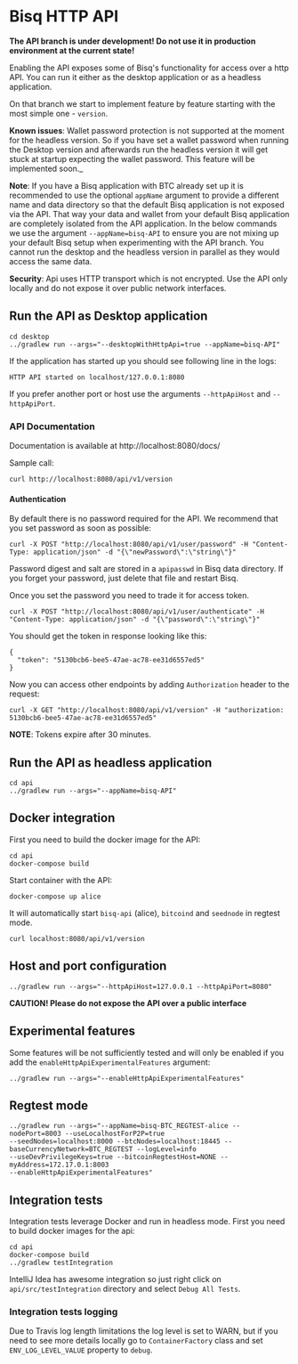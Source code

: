 # Bisq HTTP API

**The API branch is under development! 
Do not use it in production environment at the current state!**

Enabling the API exposes some of Bisq's functionality for access over a http API.
You can run it either as the desktop application or as a headless application.

On that branch we start to implement feature by feature starting with the most simple one - `version`.


**Known issues**: Wallet password protection is not supported at the moment for the headless version. So if you have set 
 a wallet password when running the Desktop version and afterwards run the headless version it will get stuck at startup 
 expecting the wallet password. This feature will be implemented soon._

**Note**: If you have a Bisq application with BTC already set up it is recommended to use the optional `appName` argument to 
provide a different name and data directory so that the default Bisq application is not exposed via the API. That way 
your data and wallet from your default Bisq application are completely isolated from the API application. In the below 
commands we use the argument `--appName=bisq-API` to ensure you are not mixing up your default Bisq setup when 
experimenting with the API branch. You cannot run the desktop and the headless version in parallel as they would access 
the same data.

**Security**: Api uses HTTP transport which is not encrypted. Use the API only locally and do not expose it over 
public network interfaces.

## Run the API as Desktop application

    cd desktop
    ../gradlew run --args="--desktopWithHttpApi=true --appName=bisq-API"
    
If the application has started up you should see following line in the logs:

    HTTP API started on localhost/127.0.0.1:8080
    
If you prefer another port or host use the arguments `--httpApiHost` and `--httpApiPort`.

### API Documentation

Documentation is available at http://localhost:8080/docs/

Sample call:

    curl http://localhost:8080/api/v1/version
    
#### Authentication

By default there is no password required for the API. We recommend that you set password as soon as possible: 

    curl -X POST "http://localhost:8080/api/v1/user/password" -H "Content-Type: application/json" -d "{\"newPassword\":\"string\"}"
    
Password digest and salt are stored in a `apipasswd` in Bisq data directory.
If you forget your password, just delete that file and restart Bisq.

Once you set the password you need to trade it for access token.

    curl -X POST "http://localhost:8080/api/v1/user/authenticate" -H "Content-Type: application/json" -d "{\"password\":\"string\"}"
    
You should get the token in response looking like this:

    {
      "token": "5130bcb6-bee5-47ae-ac78-ee31d6557ed5"
    }
    
Now you can access other endpoints by adding `Authorization` header to the request:

    curl -X GET "http://localhost:8080/api/v1/version" -H "authorization: 5130bcb6-bee5-47ae-ac78-ee31d6557ed5"
    
**NOTE**: Tokens expire after 30 minutes.

## Run the API as headless application

    cd api
    ../gradlew run --args="--appName=bisq-API"
    
## Docker integration

First you need to build the docker image for the API:

    cd api
    docker-compose build

Start container with the API:
    
    docker-compose up alice

It will automatically start `bisq-api` (alice), `bitcoind` and `seednode` in regtest mode.

    curl localhost:8080/api/v1/version

## Host and port configuration

    ../gradlew run --args="--httpApiHost=127.0.0.1 --httpApiPort=8080" 
    
**CAUTION! Please do not expose the API over a public interface**

## Experimental features

Some features will be not sufficiently tested and will only be enabled if you add the 
`enableHttpApiExperimentalFeatures` argument:

    ../gradlew run --args="--enableHttpApiExperimentalFeatures" 

## Regtest mode

    ../gradlew run --args="--appName=bisq-BTC_REGTEST-alice --nodePort=8003 --useLocalhostForP2P=true 
    --seedNodes=localhost:8000 --btcNodes=localhost:18445 --baseCurrencyNetwork=BTC_REGTEST --logLevel=info 
    --useDevPrivilegeKeys=true --bitcoinRegtestHost=NONE --myAddress=172.17.0.1:8003 
    --enableHttpApiExperimentalFeatures"

## Integration tests

Integration tests leverage Docker and run in headless mode. First you need to build docker images for the api:

    cd api
    docker-compose build
    ../gradlew testIntegration
    
IntelliJ Idea has awesome integration so just right click on `api/src/testIntegration` directory and select 
`Debug All Tests`.

### Integration tests logging

Due to Travis log length limitations the log level is set to WARN, but if you need to see more details locally
go to `ContainerFactory` class and set `ENV_LOG_LEVEL_VALUE` property to `debug`.
